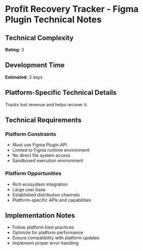 # Profit Recovery Tracker - Figma Plugin Technical Notes

## Technical Complexity
**Rating:** 3

## Development Time
**Estimated:** 3 days

## Platform-Specific Technical Details
Tracks lost revenue and helps recover it.

## Technical Requirements

### Platform Constraints
- Must use Figma Plugin API
- Limited to Figma runtime environment
- No direct file system access
- Sandboxed execution environment

### Platform Opportunities
- Rich ecosystem integration
- Large user base
- Established distribution channels
- Platform-specific APIs and capabilities

## Implementation Notes
- Follow platform best practices
- Optimize for platform performance
- Ensure compatibility with platform updates
- Implement proper error handling
